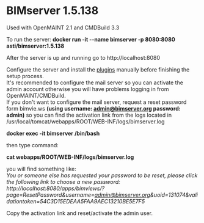 # BIMserver 1.5.138 
Used with OpenMAINT 2.1 and CMDBuild 3.3

To run the server:
<b>docker run -it --name bimserver -p 8080:8080 asti/bimserver:1.5.138</b>

After the server is up and running go to http://localhost:8080

Configure the server and install the <a href="https://drive.google.com/drive/folders/1gSif9dYDnPtezxtt1eN6YayPPCDTdofU?usp=sharing">plugins</a> manually before finishing the setup process.</br>
It's recommended to configure the mail server so you can activate the admin account otherwise you will have problems logging in from OpenMAINT/CMDBuild.</br>
If you don't want to configure the mail server, request a reset password form bimvie.ws <b>(using username: admin@bimserver.org password: admin)</b> so you can find the activation link from the logs located in /usr/local/tomcat/webapps/ROOT/WEB-INF/logs/bimserver.log

<b>docker exec -it bimserver /bin/bash</b>

then type command:

<b>cat webapps/ROOT/WEB-INF/logs/bimserver.log</b>

you will find something like: </br>
<i>
You or someone else has requested your password to be reset, please click the following link to choose a new password: http://localhost:8080/apps/bimviews/?page=ResetPassword&username=admin@bimserver.org&uoid=131074&validationtoken=54C3D15EDEAA5FAA9AEC13210BE5E7F5
</i>

Copy the activation link and reset/activate the admin user.
